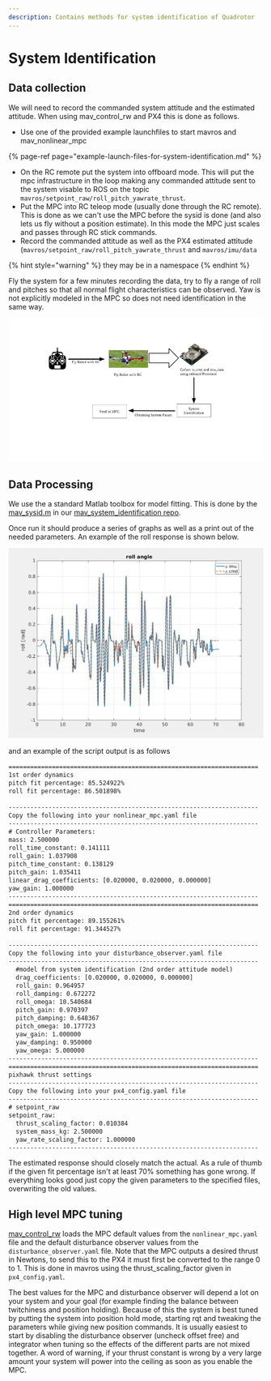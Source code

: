 ```yaml
---
description: Contains methods for system identification of Quadrotor
---
```


# System Identification

## Data collection

We will need to record the commanded system attitude and the estimated attitude. When using mav\_control\_rw and PX4 this is done as follows.

* Use one of the provided example launchfiles to start mavros and mav\_nonlinear\_mpc

{% page-ref page="example-launch-files-for-system-identification.md" %}

* On the RC remote put the system into offboard mode. This will put the mpc infrastructure in the loop making any commanded attitude sent to the system visable to ROS on the topic `mavros/setpoint_raw/roll_pitch_yawrate_thrust`.
* Put the MPC into RC teleop mode \(usually done through the RC remote\). This is done as we can't use the MPC before the sysid is done \(and also lets us fly without a position estimate\). In this mode the MPC just scales and passes through RC stick commands.
* Record the commanded attitude as well as the PX4 estimated attitude \(`mavros/setpoint_raw/roll_pitch_yawrate_thrust` and `mavros/imu/data`

{% hint style="warning" %}
they may be in a namespace
{% endhint %}

Fly the system for a few minutes recording the data, try to fly a range of roll and pitches so that all normal flight characteristics can be observed. Yaw is not explicitly modeled in the MPC so does not need identification in the same way.

![Process for system identification](../.gitbook/assets/untitled-presentation.png)

## Data Processing

We use the a standard Matlab toolbox for model fitting. This is done by the [mav\_sysid.m](https://github.com/ethz-asl/mav_system_identification/blob/master/mav_sysid/mav_sysid.m) in our [mav\_system\_identification repo](https://github.com/ethz-asl/mav_system_identification).

Once run it should produce a series of graphs as well as a print out of the needed parameters. An example of the roll response is shown below.

![](../.gitbook/assets/68747470733a2f2f692e696d6775722e636f6d2f45627931474c372e6a7067.jpeg)

and an example of the script output is as follows

```text
=====================================================================
1st order dynamics
pitch fit percentage: 85.524922%
roll fit percentage: 86.501898%

---------------------------------------------------------------------
Copy the following into your nonlinear_mpc.yaml file
---------------------------------------------------------------------
# Controller Parameters:
mass: 2.500000
roll_time_constant: 0.141111
roll_gain: 1.037908
pitch_time_constant: 0.138129
pitch_gain: 1.035411
linear_drag_coefficients: [0.020000, 0.020000, 0.000000]
yaw_gain: 1.000000
---------------------------------------------------------------------
=====================================================================
2nd order dynamics
pitch fit percentage: 89.155261%
roll fit percentage: 91.344527%

---------------------------------------------------------------------
Copy the following into your disturbance_observer.yaml file
---------------------------------------------------------------------
  #model from system identification (2nd order attitude model)
  drag_coefficients: [0.020000, 0.020000, 0.000000]
  roll_gain: 0.964957
  roll_damping: 0.672272
  roll_omega: 10.540684
  pitch_gain: 0.970397
  pitch_damping: 0.648367
  pitch_omega: 10.177723
  yaw_gain: 1.000000
  yaw_damping: 0.950000
  yaw_omega: 5.000000
---------------------------------------------------------------------
=====================================================================
pixhawk thrust settings
---------------------------------------------------------------------
Copy the following into your px4_config.yaml file
---------------------------------------------------------------------
# setpoint_raw
setpoint_raw:
  thrust_scaling_factor: 0.010384
  system_mass_kg: 2.500000
  yaw_rate_scaling_factor: 1.000000
---------------------------------------------------------------------
```

The estimated response should closely match the actual. As a rule of thumb if the given fit percentage isn't at least 70% something has gone wrong. If everything looks good just copy the given parameters to the specified files, overwriting the old values.

## High level MPC tuning

[mav\_control\_rw](https://github.com/ethz-asl/mav_control_rw) loads the MPC default values from the `nonlinear_mpc.yaml` file and the default disturbance observer values from the `disturbance_observer.yaml` file. Note that the MPC outputs a desired thrust in Newtons, to send this to the PX4 it must first be converted to the range 0 to 1. This is done in mavros using the thrust\_scaling\_factor given in `px4_config.yaml`.

The best values for the MPC and disturbance observer will depend a lot on your system and your goal \(for example finding the balance between twitchiness and position holding\). Because of this the system is best tuned by putting the system into position hold mode, starting rqt and tweaking the parameters while giving new position commands. It is usually easiest to start by disabling the disturbance observer \(uncheck offset free\) and integrator when tuning so the effects of the different parts are not mixed together. A word of warning, if your thrust constant is wrong by a very large amount your system will power into the ceiling as soon as you enable the MPC.


